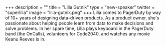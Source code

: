 +++
description = ""
title = "Lilia Gutnik"
type = "new-speaker"
twitter = "superlilia"
image = "lilia-gutnik.png"
+++
Lilia comes to PagerDuty by way of 10+ years of designing data-driven products. As a product owner, she's passionate about helping people learn from data to make decisions and solve problems. In her spare time, Lilia plays keyboard in the PagerDuty band (the OnCalls), volunteers for Code2040, and watches any movie Keanu Reeves is in.